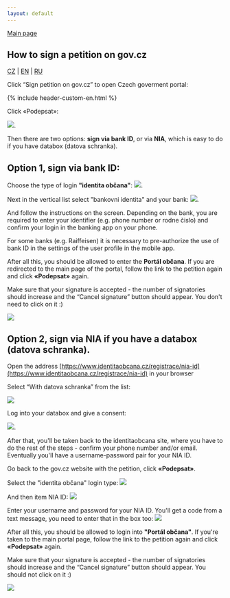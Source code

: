 ```yaml
---
layout: default
---
```


[Main page](./index_en.html)

## How to sign a petition on gov.cz

[CZ](./govcz.html#content) | [EN](./govcz_en.html#content) | [RU](./govcz_ru.html#content)

Click “Sign petition on gov.cz” to open Czech goverment portal:

<div class="page-header">
{% include header-custom-en.html %}
</div>

Click «Podepsat»:

![](assets/images/govcz1.png).

Then there are two options: **sign via bank ID**, or via **NIA**, which is easy to do if you have databox (datova schranka).

## Option 1, sign via bank ID:
Choose the type of login **"identita občana"**:
![](assets/images/govcz2.png).

Next in the vertical list select "bankovni identita" and your bank:
![](assets/images/govcz3.png).

And follow the instructions on the screen. Depending on the bank, you are required to enter your identifier (e.g. phone number or rodne čislo) and confirm your login in the banking app on your phone. 

For some banks (e.g. Raiffeisen) it is necessary to pre-authorize the use of bank ID in the settings of the user profile in the mobile app.

After all this, you should be allowed to enter the **Portál občana**. If you are redirected to the main page of the portal, follow the link to the petition again and click **«Podepsat»** again.

Make sure that your signature is accepted - the number of signatories should increase and the “Cancel signature” button should appear. You don't need to click on it :)

![](assets/images/govcz4.png)

## Option 2, sign via NIA if you have a databox (datova schranka).
Open the address [https://www.identitaobcana.cz/registrace/nia-id](https://www.identitaobcana.cz/registrace/nia-id) in your browser

Select “With datova schranka” from the list:

![](assets/images/govcz5.png)

Log into your databox and give a consent:

![](assets/images/govcz6.png).

After that, you'll be taken back to the identitaobcana site, where you have to do the rest of the steps - confirm your phone number and/or email. Eventually you'll have a username-password pair for your NIA ID.

Go back to the gov.cz website with the petition, click **«Podepsat»**.

Select the "identita občana" login type:
![](assets/images/govcz2.png)

And then item NIA ID:
![](assets/images/govcz7.png)

Enter your username and password for your NIA ID. You'll get a code from a text message, you need to enter that in the box too:
![](assets/images/govcz8.png)

After all this, you should be allowed to login into **"Portál občana"**. If you're taken to the main portal page, follow the link to the petition again and click **«Podepsat»** again.

Make sure that your signature is accepted - the number of signatories should increase and the “Cancel signature” button should appear. You should not click on it :)

![](assets/images/govcz4.png)
